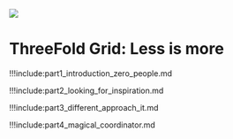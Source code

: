 ![](./img/tf_solution.png)

# ThreeFold Grid: Less is more

!!!include:part1_introduction_zero_people.md

!!!include:part2_looking_for_inspiration.md

!!!include:part3_different_approach_it.md

!!!include:part4_magical_coordinator.md